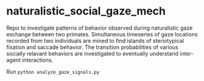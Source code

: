 # naturalistic_social_gaze_mech

Repo to investigate patterns of behavior observed during naturalistic gaze exchange between two primates. Simultaneous timeseries of gaze locations recorded from two individuals are mined to find islands of steriotypical fixation and saccade behavior. The transition probabilities of various socially relavant behaviors are investigated to eventually understand inter-agent interactions. 

Run `python analyze_gaze_signals.py`
